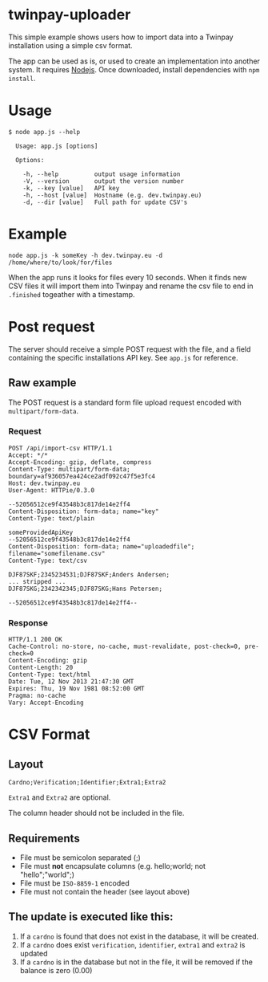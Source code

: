 # twinpay-uploader

This simple example shows users how to import data into a Twinpay installation using a simple csv format.

The app can be used as is, or used to create an implementation into another system. It requires [Nodejs](http://nodejs.org/). Once downloaded, install dependencies with `npm install`.

# Usage

	$ node app.js --help

	  Usage: app.js [options]

	  Options:

	    -h, --help          output usage information
	    -V, --version       output the version number
	    -k, --key [value]   API key
	    -h, --host [value]  Hostname (e.g. dev.twinpay.eu)
	    -d, --dir [value]   Full path for update CSV's

# Example

	node app.js -k someKey -h dev.twinpay.eu -d /home/where/to/look/for/files

When the app runs it looks for files every 10 seconds. When it finds new CSV files it will import them into Twinpay and rename the csv file to end in `.finished` togeather with a timestamp.

# Post request

The server should receive a simple POST request with the file, and a field containing the specific installations API key. See `app.js` for reference.

## Raw example

The POST request is a standard form file upload request encoded with `multipart/form-data`.

### Request

	POST /api/import-csv HTTP/1.1
	Accept: */*
	Accept-Encoding: gzip, deflate, compress
	Content-Type: multipart/form-data; boundary=af936057ea424ce2adf092c47f5e3fc4
	Host: dev.twinpay.eu
	User-Agent: HTTPie/0.3.0

	--52056512ce9f43548b3c817de14e2ff4
	Content-Disposition: form-data; name="key"
	Content-Type: text/plain

	someProvidedApiKey
	--52056512ce9f43548b3c817de14e2ff4
	Content-Disposition: form-data; name="uploadedfile"; filename="somefilename.csv"
	Content-Type: text/csv

	DJF87SKF;2345234531;DJF87SKF;Anders Andersen;
	... stripped ...
	DJF87SKG;2342342345;DJF87SKG;Hans Petersen;

	--52056512ce9f43548b3c817de14e2ff4--

### Response

	HTTP/1.1 200 OK
	Cache-Control: no-store, no-cache, must-revalidate, post-check=0, pre-check=0
	Content-Encoding: gzip
	Content-Length: 20
	Content-Type: text/html
	Date: Tue, 12 Nov 2013 21:47:30 GMT
	Expires: Thu, 19 Nov 1981 08:52:00 GMT
	Pragma: no-cache
	Vary: Accept-Encoding

# CSV Format

## Layout

`Cardno;Verification;Identifier;Extra1;Extra2`

`Extra1` and `Extra2` are optional.

The column header should not be included in the file.

## Requirements

* File must be semicolon separated (;)
* File must __not__ encapsulate columns (e.g. hello;world; not "hello";"world";)
* File must be `ISO-8859-1` encoded
* File must not contain the header (see layout above)

## The update is executed like this:

1. If a `cardno` is found that does not exist in the database, it will be created.
2. If a `cardno` does exist `verification`, `identifier`, `extra1` and `extra2` is updated
3. If a `cardno` is in the database but not in the file, it will be removed if the balance is zero (0.00)
